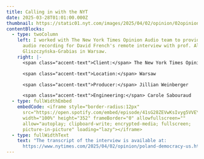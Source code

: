 ```yaml
---
title: Calling in with the NYT
date: 2025-03-28T01:01:00.000Z
thumbnail: https://static01.nyt.com/images/2025/04/02/opinion/02opinions-french-gliszczyska/02opinions-french-gliszczyska-superJumbo.jpg?quality=75&auto=webp
contentBlocks:
  - type: twoColumn
    left: I worked with The New York Times Opinion Audio team to provide on-site
      audio recording for David French's remote interview with prof. Aleksandra
      Gliszczyńska-Grabias in Warsaw.
    right: |-
      <span class="accent-text">Client:</span> The New York Times Opinion Audio

      <span class="accent-text">Location:</span> Warsaw

      <span class="accent-text">Producer:</span> Jillian Weinberger

      <span class="accent-text">Engineering:</span> Carole Sabouraud
  - type: fullWidthEmbed
    embedCode: <iframe style="border-radius:12px"
      src="https://open.spotify.com/embed/episode/41sG28ZEVwKsIvyg5VVEYD?utm_source=generator&theme=0"
      width="100%" height="352" frameBorder="0" allowfullscreen=""
      allow="autoplay; clipboard-write; encrypted-media; fullscreen;
      picture-in-picture" loading="lazy"></iframe>
  - type: fullWidthText
    text: "The transcript of the interview is available at:
      https://www.nytimes.com/2025/04/02/opinion/poland-democracy-us.html"
---
```

